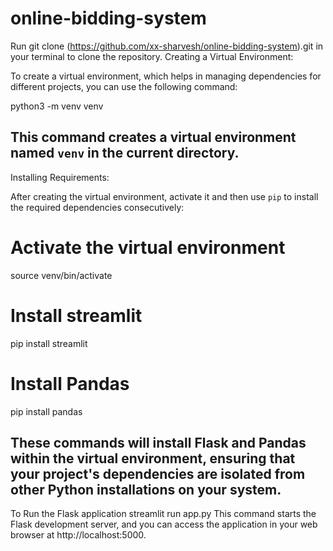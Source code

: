 # online-bidding-system

Run git clone (https://github.com/xx-sharvesh/online-bidding-system).git in your terminal to clone the repository. 
Creating a Virtual Environment:

To create a virtual environment, which helps in managing dependencies for different projects, you can use the following command:

python3 -m venv venv

This command creates a virtual environment named `venv` in the current directory.
--------------------------------------------------------------------------------------------------------------------------------------------------------------------
Installing Requirements:

After creating the virtual environment, activate it and then use `pip` to install the required dependencies consecutively:

# Activate the virtual environment
source venv/bin/activate

# Install streamlit
pip install streamlit

# Install Pandas
pip install pandas

These commands will install Flask and Pandas within the virtual environment, ensuring that your project's dependencies are isolated from other Python installations on your system.
--------------------------------------------------------------------------------------------------------------------------------------------------------------------
To Run the Flask application
streamlit run app.py
This command starts the Flask development server, and you can access the application in your web browser at http://localhost:5000.
